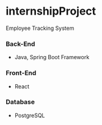 # internshipProject
Employee Tracking System
### Back-End
* Java, Spring Boot Framework

### Front-End
* React

### Database
* PostgreSQL
